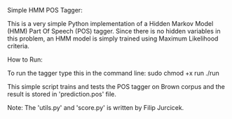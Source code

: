 Simple HMM POS Tagger:

This is a very simple Python implementation of a Hidden Markov Model (HMM) Part Of Speech (POS) tagger.
Since there is no hidden variables in this problem, an HMM model is simply trained using Maximum Likelihood criteria.

How to Run:

To run the tagger type this in the command line:
    sudo chmod +x run
    ./run

This simple script trains and tests the POS tagger on Brown corpus and the result is stored in 'prediction.pos' file.

Note: The 'utils.py' and 'score.py' is written by Filip Jurcicek.
